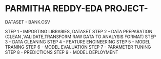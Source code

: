 # PARMITHA REDDY-EDA PROJECT-
DATASET - BANK.CSV

STEP 1 - IMPORTING LIBRARIES, DATASET
STEP 2 - DATA PREPARATION (CLEAN ,VALIDATE,TRANSFORM RAW DATA TO ANALYSIS FORMAT)
STEP 3 - DATA CLEANING
STEP 4 - FEATURE ENGINEERING
STEP 5 - MODEL TRANING
STEP 6 - MODEL EVALUATION
STEP 7 - PARAMETER TUNING
STEP 8 - PREDICTIONS
STEP 9 - MODEL DEPLOYMENT 
